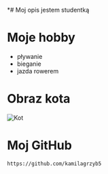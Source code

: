 *# Moj opis
jestem studentką
# Moje hobby
- pływanie
- bieganie
- jazda rowerem
# Obraz kota
![Kot](https://cdn.onemars.net/sites/perfect-fit_pl_W7ZCj_JAs8/image/large_kot-nie-chce-jeoe-mokrej-karmy-sprawdc-czy-powinieneo-si-r-przejmowae_1637151639646_1686300799201.png)
# Moj GitHub
`https://github.com/kamilagrzyb5`

